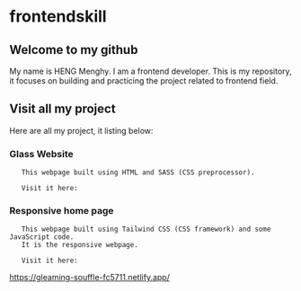 # frontendskill

## Welcome to my github
   My name is HENG Menghy. I am a frontend developer.
   This is my repository, it focuses on building and practicing the project related to frontend field.

## Visit all my project
   Here are all my project, it listing below:
   
   ### Glass Website
       This webpage built using HTML and SASS (CSS preprocessor).
       
       Visit it here: 

   
   ### Responsive home page
       This webpage built using Tailwind CSS (CSS framework) and some JavaScript code.
       It is the responsive webpage.
       
       Visit it here: 
   https://gleaming-souffle-fc5711.netlify.app/
